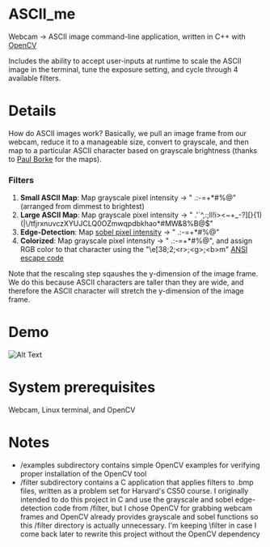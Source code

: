 # ASCII_me
Webcam &#8594; ASCII image command-line application, written in C++ with [OpenCV](https://opencv.org/)

Includes the ability to accept user-inputs at runtime to scale the ASCII image in the terminal, tune the exposure setting, and cycle through 4 available filters.

# Details
How do ASCII images work? Basically, we pull an image frame from our webcam, reduce it to a manageable size, convert to grayscale, and then map to a particular ASCII character based on grayscale brightness (thanks to [Paul Borke](http://paulbourke.net/dataformats/asciiart/) for the maps).

### Filters
1) **Small ASCII Map**: Map grayscale pixel intensity &#8594; " .:-=+*#%@" (arranged from dimmest to brightest)
2) **Large ASCII Map**: Map grayscale pixel intensity &#8594; " .'`^,:;Il!i><~+_-?][}{1)(|\\/tfjrxnuvczXYUJCLQ0OZmwqpdbkhao*#MW&8%B@$"
3) **Edge-Detection**: Map [sobel pixel intensity](https://en.wikipedia.org/wiki/Sobel_operator) &#8594; " .:-=+*#%@"
3) **Colorized**: Map grayscale pixel intensity &#8594; " .:-=+*#%@", and assign RGB color to that character using the "\e\[38;2;\<r\>;\<g\>;\<b\>m" [ANSI escape code](https://en.wikipedia.org/wiki/ANSI_escape_code)

Note that the rescaling step sqaushes the y-dimension of the image frame. We do this because ASCII characters are taller than they are wide, and therefore the ASCII character will stretch the y-dimension of the image frame.
  
# Demo
![Alt Text](https://github.com/sunnyjackson/ASCII_me/blob/master/ASCII_me_demo.gif)

# System prerequisites
Webcam, Linux terminal, and OpenCV

# Notes
- /examples subdirectory contains simple OpenCV examples for verifying proper installation of the OpenCV tool
- /filter subdirectory contains a C application that applies filters to .bmp files, written as a problem set for Harvard's CS50 course. I originally intended to do this project in C and use the grayscale and sobel edge-detection code from /filter, but I chose OpenCV for grabbing webcam frames and OpenCV already provides grayscale and sobel functions so this /filter directory is actually unnecessary. I'm keeping \filter in case I come back later to rewrite this project without the OpenCV dependency
